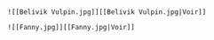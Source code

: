 ```ad-gallery


![[Belivik Vulpin.jpg]][[Belivik Vulpin.jpg|Voir]]

![[Fanny.jpg]][[Fanny.jpg|Voir]]

```